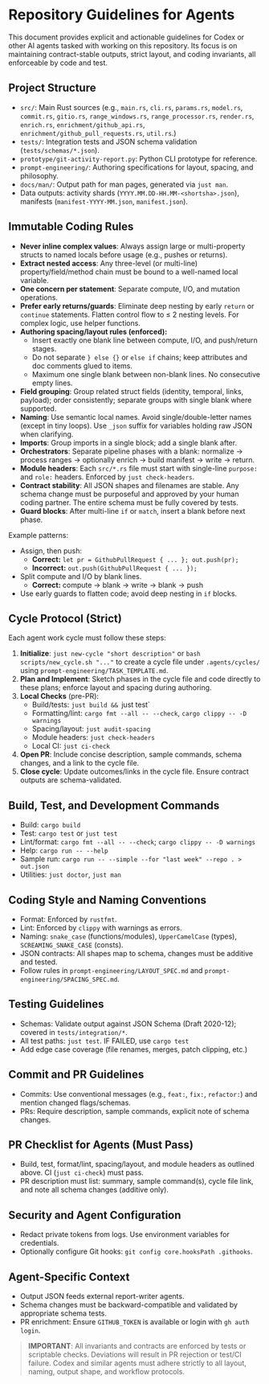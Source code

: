 # Repository Guidelines for Agents

This document provides explicit and actionable guidelines for Codex or other AI agents tasked with working on this repository. Its focus is on maintaining contract-stable outputs, strict layout, and coding invariants, all enforceable by code and test.

## Project Structure

- `src/`: Main Rust sources (e.g., `main.rs`, `cli.rs`, `params.rs`, `model.rs`, `commit.rs`, `gitio.rs`, `range_windows.rs`, `range_processor.rs`, `render.rs`, `enrich.rs`, `enrichment/github_api.rs`, `enrichment/github_pull_requests.rs`, `util.rs`.)
- `tests/`: Integration tests and JSON schema validation (`tests/schemas/*.json`).
- `prototype/git-activity-report.py`: Python CLI prototype for reference.
- `prompt-engineering/`: Authoring specifications for layout, spacing, and philosophy.
- `docs/man/`: Output path for man pages, generated via `just man`.
- Data outputs: activity shards (`YYYY.MM.DD-HH.MM-<shortsha>.json`), manifests (`manifest-YYYY-MM.json`, `manifest.json`).

## Immutable Coding Rules

- **Never inline complex values**: Always assign large or multi-property structs to named locals before usage (e.g., pushes or returns).
- **Extract nested access**: Any three-level (or multi-line) property/field/method chain must be bound to a well-named local variable.
- **One concern per statement**: Separate compute, I/O, and mutation operations.
- **Prefer early returns/guards**: Eliminate deep nesting by early `return` or `continue` statements. Flatten control flow to ≤ 2 nesting levels. For complex logic, use helper functions.
- **Authoring spacing/layout rules (enforced):**
  - Insert exactly one blank line between compute, I/O, and push/return stages.
  - Do not separate `} else {}` or `else if` chains; keep attributes and doc comments glued to items.
  - Maximum one single blank between non-blank lines. No consecutive empty lines.
- **Field grouping**: Group related struct fields (identity, temporal, links, payload); order consistently; separate groups with single blank where supported.
- **Naming**: Use semantic local names. Avoid single/double-letter names (except in tiny loops). Use `_json` suffix for variables holding raw JSON when clarifying.
- **Imports**: Group imports in a single block; add a single blank after.
- **Orchestrators**: Separate pipeline phases with a blank: normalize → process ranges → optionally enrich → build manifest → write → return.
- **Module headers**: Each `src/*.rs` file must start with single-line `purpose:` and `role:` headers. Enforced by `just check-headers`.
- **Contract stability**: All JSON shapes and filenames are stable. Any schema change must be purposeful and approved by your human coding partner. The entire schema must be fully covered by tests.
- **Guard blocks**: After multi-line `if` or `match`, insert a blank before next phase.

Example patterns:

- Assign, then push:
  - **Correct:** `let pr = GithubPullRequest { ... }; out.push(pr);`
  - **Incorrect:** `out.push(GithubPullRequest { ... });`
- Split compute and I/O by blank lines.
  - **Correct:** compute → blank → write → blank → push
- Use early guards to flatten code; avoid deep nesting in `if` blocks.

## Cycle Protocol (Strict)

Each agent work cycle must follow these steps:
1. **Initialize**: `just new-cycle "short description"` or `bash scripts/new_cycle.sh "..."` to create a cycle file under `.agents/cycles/` using `prompt-engineering/TASK_TEMPLATE.md`.
2. **Plan and Implement**: Sketch phases in the cycle file and code directly to these plans; enforce layout and spacing during authoring.
3. **Local Checks** (pre-PR):
    - Build/tests: `just build && `just test`
    - Formatting/lint: `cargo fmt --all -- --check`, `cargo clippy -- -D warnings`
    - Spacing/layout: `just audit-spacing`
    - Module headers: `just check-headers`
    - Local CI: `just ci-check`
4. **Open PR**: Include concise description, sample commands, schema changes, and a link to the cycle file.
5. **Close cycle**: Update outcomes/links in the cycle file. Ensure contract outputs are schema-validated.

## Build, Test, and Development Commands
- Build: `cargo build`
- Test: `cargo test` or `just test`
- Lint/format: `cargo fmt --all -- --check`; `cargo clippy -- -D warnings`
- Help: `cargo run -- --help`
- Sample run: `cargo run -- --simple --for "last week" --repo . > out.json`
- Utilities: `just doctor`, `just man`

## Coding Style and Naming Conventions
- Format: Enforced by `rustfmt`.
- Lint: Enforced by `clippy` with warnings as errors.
- Naming: `snake_case` (functions/modules), `UpperCamelCase` (types), `SCREAMING_SNAKE_CASE` (consts).
- JSON contracts: All shapes map to schema, changes must be additive and tested.
- Follow rules in `prompt-engineering/LAYOUT_SPEC.md` and `prompt-engineering/SPACING_SPEC.md`.

## Testing Guidelines
- Schemas: Validate output against JSON Schema (Draft 2020-12); covered in `tests/integration/*`.
- All test paths: `just test`. IF FAILED, use `cargo test`
- Add edge case coverage (file renames, merges, patch clipping, etc.)

## Commit and PR Guidelines
- Commits: Use conventional messages (e.g., `feat:`, `fix:`, `refactor:`) and mention changed flags/schemas.
- PRs: Require description, sample commands, explicit note of schema changes.

## PR Checklist for Agents (Must Pass)
- Build, test, format/lint, spacing/layout, and module headers as outlined above. CI (`just ci-check`) must pass.
- PR description must list: summary, sample command(s), cycle file link, and note all schema changes (additive only).

## Security and Agent Configuration
- Redact private tokens from logs. Use environment variables for credentials.
- Optionally configure Git hooks: `git config core.hooksPath .githooks`.

## Agent-Specific Context
- Output JSON feeds external report-writer agents.
- Schema changes must be backward-compatible and validated by appropriate schema tests.
- PR enrichment: Ensure `GITHUB_TOKEN` is available or login with `gh auth login`.

> **IMPORTANT**: All invariants and contracts are enforced by tests or scriptable checks. Deviations will result in PR rejection or test/CI failure. Codex and similar agents must adhere strictly to all layout, naming, output shape, and workflow protocols.
